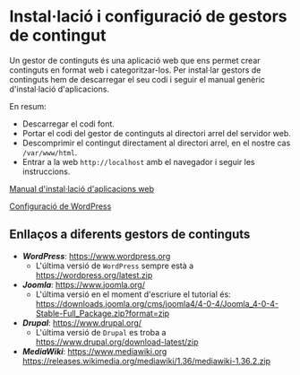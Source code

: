 # Instal·lació i configuració de gestors de contingut
Un gestor de continguts és una aplicació web que ens permet crear continguts en format web i categoritzar-los. Per instal·lar gestors de continguts hem de descarregar el seu codi i seguir el manual genèric d'instal·lació d'aplicacions.

En resum:
* Descarregar el codi font.
* Portar el codi del gestor de continguts al directori arrel del servidor web.
* Descomprimir el contingut directament al directori arrel, en el nostre cas `/var/www/html`.
* Entrar a la web `http://localhost` amb el navegador i seguir les instruccions.

[Manual d'instal·lació d'aplicacions web](installacio-aplicacions-web.md)

[Configuració de WordPress](configuracio-wordpress.md)

## Enllaços a diferents gestors de continguts
* ***WordPress***: https://www.wordpress.org
  * L'última versió de `WordPress` sempre està a https://wordpress.org/latest.zip
* ***Joomla***: https://www.joomla.org/
  * L'última versió en el moment d'escriure el tutorial és: https://downloads.joomla.org/cms/joomla4/4-0-4/Joomla_4-0-4-Stable-Full_Package.zip?format=zip
* ***Drupal***: https://www.drupal.org/
  * L'última versió de `Drupal` es troba a https://www.drupal.org/download-latest/zip
* ***MediaWiki***: https://www.mediawiki.org
https://releases.wikimedia.org/mediawiki/1.36/mediawiki-1.36.2.zip
